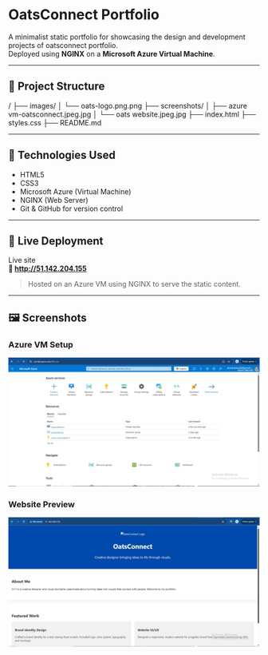 # OatsConnect Portfolio

A minimalist static portfolio for showcasing the design and development projects of oatsconnect portfolio.  
Deployed using **NGINX** on a **Microsoft Azure Virtual Machine**.

---

## 📁 Project Structure
/
├── images/
│ └── oats-logo.png.png
├── screenshots/
│ ├── azure vm-oatsconnect.jpeg.jpg
│ └── oats website.jpeg.jpg
├── index.html
├── styles.css
├── README.md


---

## 🧠 Technologies Used

- HTML5  
- CSS3  
- Microsoft Azure (Virtual Machine)  
- NGINX (Web Server)  
- Git & GitHub for version control  

---

## 🚀 Live Deployment

Live site  
**🔗 http://51.142.204.155**

> Hosted on an Azure VM using NGINX to serve the static content.

---

## 🖼 Screenshots

### Azure VM Setup
![Azure VM](screenshots/azure%20vm-oatsconnect.jpeg.jpg)

### Website Preview
![Website Screenshot](screenshots/oats%20website.jpeg.jpg)
